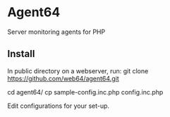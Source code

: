 # Agent64
Server monitoring agents for PHP



## Install
In public directory on a webserver, run:
git clone https://github.com/web64/agent64.git

cd agent64/
cp sample-config.inc.php config.inc.php


Edit configurations for your set-up.